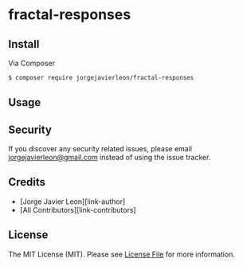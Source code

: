 # fractal-responses

## Install

Via Composer

``` bash
$ composer require jorgejavierleon/fractal-responses
```

## Usage


## Security

If you discover any security related issues, please email jorgejavierleon@gmail.com instead of using the issue tracker.

## Credits

- [Jorge Javier Leon][link-author]
- [All Contributors][link-contributors]

## License

The MIT License (MIT). Please see [License File](LICENSE.md) for more information.

